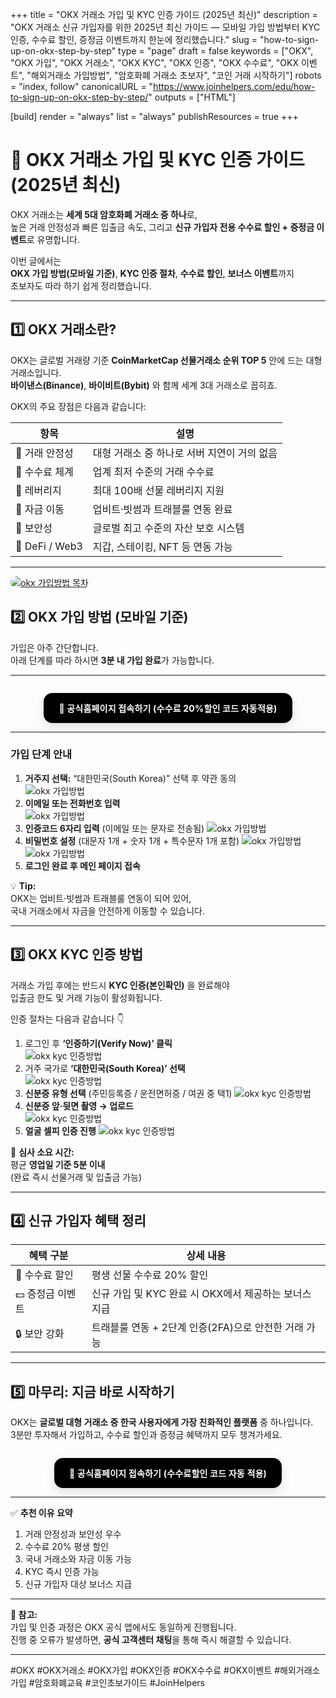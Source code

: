 +++
title = "OKX 거래소 가입 및 KYC 인증 가이드 (2025년 최신)"
description = "OKX 거래소 신규 가입자를 위한 2025년 최신 가이드 — 모바일 가입 방법부터 KYC 인증, 수수료 할인, 증정금 이벤트까지 한눈에 정리했습니다."
slug = "how-to-sign-up-on-okx-step-by-step"
type = "page"
draft = false
keywords = ["OKX", "OKX 가입", "OKX 거래소", "OKX KYC", "OKX 인증", "OKX 수수료", "OKX 이벤트", "해외거래소 가입방법", "암호화폐 거래소 초보자", "코인 거래 시작하기"]
robots = "index, follow"
canonicalURL = "https://www.joinhelpers.com/edu/how-to-sign-up-on-okx-step-by-step/"
outputs = ["HTML"]

[build]
  render = "always"
  list = "always"
  publishResources = true
+++

# 🧭 OKX 거래소 가입 및 KYC 인증 가이드 (2025년 최신)

OKX 거래소는 **세계 5대 암호화폐 거래소 중 하나**로,  
높은 거래 안정성과 빠른 입출금 속도, 그리고 **신규 가입자 전용 수수료 할인 + 증정금 이벤트**로 유명합니다.  

이번 글에서는  
**OKX 가입 방법(모바일 기준)**, **KYC 인증 절차**, **수수료 할인**, **보너스 이벤트**까지  
초보자도 따라 하기 쉽게 정리했습니다.  

---

## 1️⃣ OKX 거래소란?

OKX는 글로벌 거래량 기준 **CoinMarketCap 선물거래소 순위 TOP 5** 안에 드는 대형 거래소입니다.  
**바이낸스(Binance)**, **바이비트(Bybit)** 와 함께 세계 3대 거래소로 꼽히죠.

OKX의 주요 장점은 다음과 같습니다:

| 항목 | 설명 |
|------|------|
| 🔹 거래 안정성 | 대형 거래소 중 하나로 서버 지연이 거의 없음 |
| 🔹 수수료 체계 | 업계 최저 수준의 거래 수수료 |
| 🔹 레버리지 | 최대 100배 선물 레버리지 지원 |
| 🔹 자금 이동 | 업비트·빗썸과 트래블룰 연동 완료 |
| 🔹 보안성 | 글로벌 최고 수준의 자산 보호 시스템 |
| 🔹 DeFi / Web3 | 지갑, 스테이킹, NFT 등 연동 가능 |

---
<a href="https://www.okx.com/join/94891319"
   target="_blank"
   rel="noopener nofollow sponsored">
  <img src="/images/join-okx/index.png" alt="okx 가입방법 목차" style="max-width:100%; border-radius:12px;">
</a>


## 2️⃣ OKX 가입 방법 (모바일 기준)

가입은 아주 간단합니다.  
아래 단계를 따라 하시면 **3분 내 가입 완료**가 가능합니다.  

---

<div align="center">
<div class="okx-cta">
  <a href="https://www.okx.com/join/94891319"
     class="okx-btn"
     target="_blank"
     rel="noopener nofollow sponsored">
    🖤 공식홈페이지 접속하기 (수수료 20%할인 코드 자동적용)
  </a>
</div>
</div>

---

### 가입 단계 안내

1. **거주지 선택:** “대한민국(South Korea)” 선택 후 약관 동의  
![okx 가입방법](/images/join-okx/모바일_oxk_가입방법1.jpg)
2. **이메일 또는 전화번호 입력**  
![okx 가입방법](/images/join-okx/모바일_oxk_가입방법2.jpg)
3. **인증코드 6자리 입력** (이메일 또는 문자로 전송됨)
![okx 가입방법](/images/join-okx/모바일_oxk_가입방법3.jpg)  
4. **비밀번호 설정** (대문자 1개 + 숫자 1개 + 특수문자 1개 포함) 
![okx 가입방법](/images/join-okx/모바일_oxk_가입방법4.jpg) 
![okx 가입방법](/images/join-okx/5.jpg)
5. **로그인 완료 후 메인 페이지 접속**

💡 **Tip:**  
OKX는 업비트·빗썸과 트래블룰 연동이 되어 있어,  
국내 거래소에서 자금을 안전하게 이동할 수 있습니다.

---

## 3️⃣ OKX KYC 인증 방법

거래소 가입 후에는 반드시 **KYC 인증(본인확인)** 을 완료해야  
입출금 한도 및 거래 기능이 활성화됩니다.

인증 절차는 다음과 같습니다 👇

1. 로그인 후 **‘인증하기(Verify Now)’ 클릭**  
![okx kyc 인증방법](/images/join-okx/okx_KYC-Photoroom1.png)
2. 거주 국가로 **‘대한민국(South Korea)’ 선택**  
![okx kyc 인증방법](/images/join-okx/okx_KYC-Photoroom2.png)
3. **신분증 유형 선택** (주민등록증 / 운전면허증 / 여권 중 택1)
![okx kyc 인증방법](/images/join-okx/okx_KYC-Photoroom3.png)  
4. **신분증 앞·뒷면 촬영 → 업로드**  
![okx kyc 인증방법](/images/join-okx/okx_KYC-Photoroom4.png)
5. **얼굴 셀피 인증 진행**
![okx kyc 인증방법](/images/join-okx/okx_KYC-Photoroom5.png)

📌 **심사 소요 시간:**  
평균 **영업일 기준 5분 이내**  
(완료 즉시 선물거래 및 입출금 가능)

---

## 4️⃣ 신규 가입자 혜택 정리

| 혜택 구분 | 상세 내용 |
|------------|------------|
| 🎁 수수료 할인 | 평생 선물 수수료 20% 할인 |
| 💵 증정금 이벤트 | 신규 가입 및 KYC 완료 시 OKX에서 제공하는 보너스 지급 |
| 🔒 보안 강화 | 트래블룰 연동 + 2단계 인증(2FA)으로 안전한 거래 가능 |

---

## 5️⃣ 마무리: 지금 바로 시작하기

OKX는 **글로벌 대형 거래소 중 한국 사용자에게 가장 친화적인 플랫폼** 중 하나입니다.  
3분만 투자해서 가입하고, 수수료 할인과 증정금 혜택까지 모두 챙겨가세요.  

<div align="center">
<div class="okx-cta">
  <a href="https://www.okx.com/join/94891319"
     class="okx-btn"
     target="_blank"
     rel="noopener nofollow sponsored">
    🖤 공식홈페이지 접속하기 (수수료할인 코드 자동 적용)
  </a>
</div>
</div>

---

✅ **추천 이유 요약**
1. 거래 안정성과 보안성 우수  
2. 수수료 20% 평생 할인  
3. 국내 거래소와 자금 이동 가능  
4. KYC 즉시 인증 가능  
5. 신규 가입자 대상 보너스 지급  

---

**📌 참고:**  
가입 및 인증 과정은 OKX 공식 앱에서도 동일하게 진행됩니다.  
진행 중 오류가 발생하면, **공식 고객센터 채팅**을 통해 즉시 해결할 수 있습니다.

---

#OKX #OKX거래소 #OKX가입 #OKX인증 #OKX수수료 #OKX이벤트 #해외거래소가입 #암호화폐교육 #코인초보가이드 #JoinHelpers

<style>
/* OKX 스타일 CTA 버튼 (페이지 전용) */
.okx-cta{
  display:flex; justify-content:center; align-items:center;
  margin: 28px 0 14px;
}
.okx-btn{
  display:inline-block;
  background:#000;               /* OKX 블랙 */
  color:#fff;
  font-weight:700;
  letter-spacing:0.2px;
  padding:14px 24px;
  border-radius:14px;
  text-decoration:none;
  box-shadow:0 6px 16px rgba(0,0,0,.12);
  transition:transform .08s ease, box-shadow .2s ease, opacity .2s ease;
}
.okx-btn:hover{
  transform:translateY(-1px);
  box-shadow:0 10px 24px rgba(0,0,0,.18);
  opacity:.98;
}
.okx-btn:active{
  transform:translateY(0);
  box-shadow:0 4px 12px rgba(0,0,0,.12);
}
@media (max-width: 520px){
  .okx-btn{ width:100%; text-align:center; }
}
/* 다크모드에서도 동일한 블랙 버튼 유지 */
@media (prefers-color-scheme: dark){
  .okx-btn{ background:#0a0a0a; color:#fff; }
}
</style>